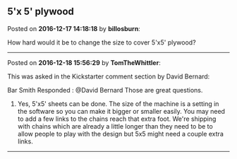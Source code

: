 ## 5'x 5' plywood
Posted on **2016-12-17 14:18:18** by **billosburn**:

How hard would it be to change the size to cover 5'x5' plywood?

---

Posted on **2016-12-18 15:56:29** by **TomTheWhittler**:

This was asked in the Kickstarter comment section by David Bernard:

Bar Smith Responded :
@David Bernard Those are great questions.

1) Yes, 5'x5' sheets can be done. The size of the machine is a setting in the software so you can make it bigger or smaller easily. You may need to add a few links to the chains reach that extra foot. We're shipping with chains which are already a little longer than they need to be to allow people to play with the design but 5x5 might need a couple extra links.

---

